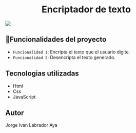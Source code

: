<h1 align="center"> Encriptador de texto </h1>
<p align="left">
   <img src="https://img.shields.io/badge/STATUS-MEJORAS%20PENDIENTES-green">
   </p>

## :hammer:Funcionalidades del proyecto

- `Funcionalidad 1`: Encripta el texto que el usuario digite.
- `Funcionalidad 2`: Desencripta el texto generado.

<h2> Tecnologias utilizadas </h2>
<ul>
  <li>Html</li>
  <li>Css</li>
  <li>JavaScript</li>
</ul>

<h2>Autor</h2>
<p>Jorge Ivan Labrador Aya</p>
